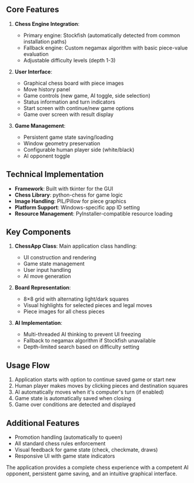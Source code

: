
## Core Features

1. **Chess Engine Integration**:
   - Primary engine: Stockfish (automatically detected from common installation paths)
   - Fallback engine: Custom negamax algorithm with basic piece-value evaluation
   - Adjustable difficulty levels (depth 1-3)

2. **User Interface**:
   - Graphical chess board with piece images
   - Move history panel
   - Game controls (new game, AI toggle, side selection)
   - Status information and turn indicators
   - Start screen with continue/new game options
   - Game over screen with result display

3. **Game Management**:
   - Persistent game state saving/loading
   - Window geometry preservation
   - Configurable human player side (white/black)
   - AI opponent toggle

## Technical Implementation

- **Framework**: Built with tkinter for the GUI
- **Chess Library**: python-chess for game logic
- **Image Handling**: PIL/Pillow for piece graphics
- **Platform Support**: Windows-specific app ID setting
- **Resource Management**: PyInstaller-compatible resource loading

## Key Components

1. **ChessApp Class**: Main application class handling:
   - UI construction and rendering
   - Game state management
   - User input handling
   - AI move generation

2. **Board Representation**:
   - 8×8 grid with alternating light/dark squares
   - Visual highlights for selected pieces and legal moves
   - Piece images for all chess pieces

3. **AI Implementation**:
   - Multi-threaded AI thinking to prevent UI freezing
   - Fallback to negamax algorithm if Stockfish unavailable
   - Depth-limited search based on difficulty setting

## Usage Flow

1. Application starts with option to continue saved game or start new
2. Human player makes moves by clicking pieces and destination squares
3. AI automatically moves when it's computer's turn (if enabled)
4. Game state is automatically saved when closing
5. Game over conditions are detected and displayed

## Additional Features

- Promotion handling (automatically to queen)
- All standard chess rules enforcement
- Visual feedback for game state (check, checkmate, draws)
- Responsive UI with game state indicators

The application provides a complete chess experience with a competent AI opponent, persistent game saving, and an intuitive graphical interface.
